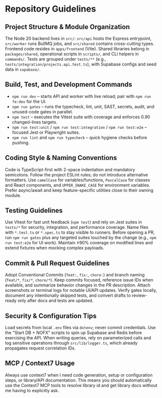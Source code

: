 # Repository Guidelines

## Project Structure & Module Organization
The Node 20 backend lives in `src/`: `src/api` hosts the Express entrypoint, `src/worker` runs BullMQ jobs, and `src/shared` contains cross-cutting types. Frontend code resides in `apps/frontend` (Vite). Shared libraries belong in `packages/shared`, operational scripts in `scripts/`, and CLI helpers in `commands/`. Tests are grouped under `tests/**` (e.g., `tests/integration/projects.api.test.ts`), with Supabase configs and seed data in `supabase/`.

## Build, Test, and Development Commands
- `npm run dev` – starts API and worker with live reload; pair with `npm run fe:dev` for the UI.
- `npm run gates` – runs the typecheck, lint, unit, SAST, secrets, audit, and unused-code gates in parallel.
- `npm test` – executes the Vitest suite with coverage and enforces 0.90 changed-lines targets.
- `npm run test:unit` / `npm run test:integration` / `npm run test:e2e` – focused Jest or Playwright suites.
- `npm run lint` and `npm run typecheck` – quick hygiene checks before pushing.

## Coding Style & Naming Conventions
Code is TypeScript-first with 2-space indentation and mandatory semicolons. Follow the project ESLint rules; do not introduce alternative formatters. Use `camelCase` for variables/functions, `PascalCase` for classes and React components, and `UPPER_SNAKE_CASE` for environment variables. Prefer async/await and keep feature-specific utilities close to their owning module.

## Testing Guidelines
Use Vitest for fast unit feedback (`npm test`) and rely on Jest suites in `tests/*` for security, integration, and performance coverage. Name files with `*.test.ts` or `*.spec.ts` to stay visible to runners. Before opening a PR, run `npm run gates` plus any targeted suites touched by the change (e.g., `npm run test:e2e` for UI work). Maintain ≥90% coverage on modified lines and extend fixtures when mocking complex payloads.

## Commit & Pull Request Guidelines
Adopt Conventional Commits (`feat:`, `fix:`, `chore:`) and branch naming (`feat/*`, `fix/*`, `chore/*`). Keep commits focused, reference issue IDs when available, and summarize behavior changes in the PR description. Attach screenshots or terminal logs for notable UI/API updates. Verify gates locally, document any intentionally skipped tests, and convert drafts to review-ready only after docs and tests are updated.

## Security & Configuration Tips
Load secrets from local `.env` files via `dotenv`; never commit credentials. Use the "Start DB + NOFX" scripts to spin up Supabase and Redis before exercising the API. When writing queries, rely on parameterized calls and log sensitive operations through `src/lib/logger.ts`, which already propagates request correlation IDs.

## MCP / Context7 Usage
Always use context7 when I need code generation, setup or configuration steps, or library/API documentation. This means you should automatically use the Context7 MCP tools to resolve library id and get library docs without me having to explicitly ask.

